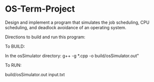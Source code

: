 # OS-Term-Project
Design and implement a program that simulates the job scheduling, CPU scheduling, and deadlock avoidance of an operating system.

Directions to build and run this program:

To BUILD: 

In the osSimulator directory:   g++ -g *.cpp -o build/osSimulator.out"

To RUN:

build/osSimulator.out input.txt

